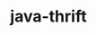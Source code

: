 ---
title: java-thrift
registryType: instrumentation
tags:
  - opentracing
  
  - Java
  
repo: https://github.com/opentracing-contrib/java-thrift
license: Apache License 2.0
description: OpenTracing instrumentation for Apache Thrift
authors: OpenTracing Contributors
otVersion: latest
---